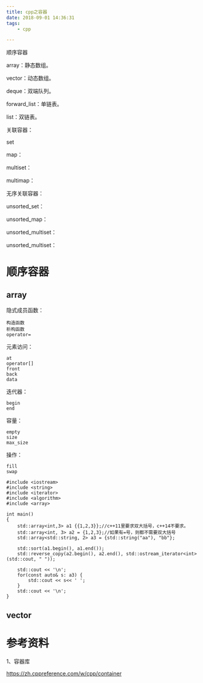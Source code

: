 ```yaml
---
title: cpp之容器
date: 2018-09-01 14:36:31
tags:
	- cpp

---
```




顺序容器

array：静态数组。

vector：动态数组。

deque：双端队列。

forward_list：单链表。

list：双链表。



关联容器：

set

map：

multiset：

multimap：



无序关联容器：

unsorted_set：

unsorted_map：

unsorted_multiset：

unsorted_multiset：



# 顺序容器

## array

隐式成员函数：

```
构造函数
析构函数
operator=
```

元素访问：

```
at
operator[]
front
back
data
```

迭代器：

```
begin
end
```

容量：

```
empty
size
max_size
```

操作：

```
fill
swap
```



```
#include <iostream>
#include <string>
#include <iterator>
#include <algorithm>
#include <array>

int main()
{
	std::array<int,3> a1 {{1,2,3}};//c++11里要求双大括号，c++14不要求。
	std::array<int, 3> a2 = {1,2,3};//如果有=号，则都不需要双大括号
	std::array<std::string, 2> a3 = {std::string("aa"), "bb"};
	
	std::sort(a1.begin(), a1.end());
	std::reverse_copy(a2.begin(), a2.end(), std::ostream_iterator<int>(std::cout, " "));
	
	std::cout << '\n';
	for(const auto& s: a3) {
		std::cout << s<< ' ';
	}
	std::cout << '\n';
}
```

## vector





# 参考资料

1、容器库

https://zh.cppreference.com/w/cpp/container